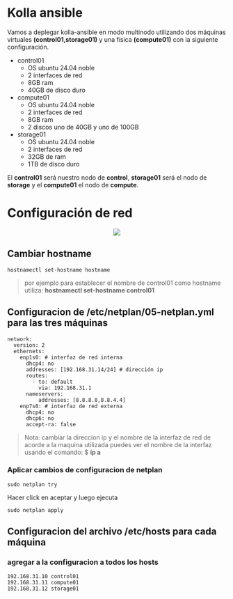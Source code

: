# Kolla ansible

Vamos a deplegar kolla-ansible en modo multinodo utilizando dos máquinas virtuales **(control01,storage01)** y una física **(compute01)** con la siguiente configuración.

- control01
    - OS ubuntu 24.04 noble
    - 2 interfaces de red
    - 8GB ram
    - 40GB de disco duro
- compute01
    - OS ubuntu 24.04 noble
    - 2 interfaces de red
    - 8GB ram
    - 2 discos uno de 40GB y uno de 100GB
- storage01
    - OS ubuntu 24.04 noble
    - 2 interfaces de red
    - 32GB de ram
    - 1TB de disco duro 

El **control01** será nuestro nodo de **control**, **storage01** será el nodo de **storage** y el **compute01** el nodo de **compute**.

# Configuración de red
<center>
<img src="../instalacion-openstack/image-1.png">
</center>

## Cambiar hostname
```
hostnamectl set-hostname hostname
```
> por ejemplo para establecer el nombre de control01 como hostname utiliza: **hostnamectl set-hostname control01**
## Configuracion de /etc/netplan/05-netplan.yml para las tres máquinas
```
network:
  version: 2
  ethernets:
    enp1s0: # interfaz de red interna
      dhcp4: no
      addresses: [192.168.31.14/24] # dirección ip
      routes:
        - to: default
          via: 192.168.31.1
      nameservers:
          addresses: [8.8.8.8,8.8.4.4]
    enp7s0: # interfaz de red externa
      dhcp4: no
      dhcp6: no
      accept-ra: false

```
> Nota: cambiar la direccion ip y el nombre de la interfaz de red de acorde a la maquina utilizada puedes ver el nombre de la interfaz usando el comando: $ **ip a**

### Aplicar cambios de configuracion de netplan 
```
sudo netplan try
```
Hacer click en aceptar y luego ejecuta
```
sudo netplan apply
```

## Configuracion del archivo /etc/hosts para cada máquina
### agregar a la configuracion a todos los hosts
```
192.168.31.10 control01
192.168.31.11 compute01
192.168.31.12 storage01
```
